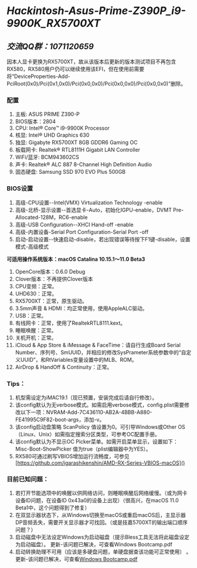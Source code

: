 # *Hackintosh-Asus-Prime-Z390P_i9-9900K_RX5700XT*

## *交流QQ群：1071120659*

因本人显卡更换为RX5700XT，故从该版本后更新的版本测试项目不再包含RX580，RX580用户仍可以继续使用该EFI，但在使用前需要将“DeviceProperties-Add-PciRoot(0x0)/Pci(0x1,0x0)/Pci(0x0,0x0)/Pci(0x0,0x0)/Pci(0x0,0x0)”删除。

### 配置
1. 主板: ASUS PRIME Z390-P
1. BIOS版本：2804
1. CPU: Intel® Core™ i9-9900K Processor
1. 核显: Intel® UHD Graphics 630
1. 独显: Gigabyte RX5700XT 8GB GDDR6 Gaming OC
1. 板载网卡: Realtek® RTL8111H Gigabit LAN Controller
1. WiFi/蓝牙: BCM943602CS
1. 声卡: Realtek® ALC 887 8-Channel High Definition Audio
1. 固态硬盘: Samsung SSD 970 EVO Plus 500GB

### BIOS设置
1. 高级-CPU设置--Intel(VMX) Virtualization Technology -enable
1. 高级-北桥-显示设置--首选显卡-Auto，初始化IGPU-enable，DVMT Pre-Allocated-128M，RC6-enable
1. 高级-USB Configuration--XHCI Hand-off -enable
1. 高级-内置设备-Serial Port Configuration-Serial Port -off
1. 启动-启动设置--快速启动-disable，若出现错误等待按下F1键-disable，设置模式-高级模式

**可适用操作系统版本：macOS Catalina 10.15.1～11.0 Beta3**

1. OpenCore版本：0.6.0 Debug
1. Clover版本：不再提供Clover版本
1. CPU变频：正常。
1. UHD630：正常。
1. RX5700XT：正常，原生驱动。
1. 3.5mm声音 & HDMI：均正常使用，使用AppleALC驱动。
1. USB：正常。
1. 有线网卡：正常，使用了RealtekRTL8111.kext。
1. 睡眠唤醒：正常。
1. 关机开机：正常。
1. iCloud & App Store & iMessage & FaceTime：请自行生成Board Serial Number、序列号、SmUUID，并相应的修改SysPrameter系统参数中的“自定义UUID”，和RtVariables变量设置中的MLB、ROM。
1. AirDrop & HandOff & Continuity：正常。


### Tips：

1. 机型需设定为iMAC19.1（现已预置，安装完成后请自行修改）。
1. 该config默认为无verbose模式。如需启用verbose模式，config.plist需要修改以下一项：NVRAM-Add-7C436110-AB2A-4BBB-A880-FE41995C9F82-boot-args，添加-v。
1. 该config启动盘策略 ScanPolicy 值设置为0。可引导Windows或Other OS（Linux、Unix）如需指定搜索分区类型，可参考OC配置手册。
1. 该config默认为不显示OC Picker菜单。如需开启菜单显示，设置如下：Misc-Boot-ShowPicker 值为true（plist编辑器中为YES）。
1. RX580可通过刷写VBIOS增加运行流畅度，可参见[https://github.com/igarashikenshin/AMD-RX-Series-VBIOS-macOS]()

### 目前已知问题：

1. 若打开节能选项中的唤醒以供网络访问，则睡眠唤醒后网络缓慢。（或为网卡设备ID问题，在设备ID 0x43a0的设备上出现）（很高兴，在macOS 11.0 Beta1中，这个问题得到了修复）
1. 在双显示器状态下，从Windows切换至macOS或重启macOS后，主显示器DP音频丢失，需要开关显示器才可找回。（或是技嘉5700XT的输出端口顺序问题？）
1. 启动磁盘中无法设定Windows为启动磁盘（提示Bless工具无法将此磁盘设定为启动磁盘）。 更新-该问题已解决，可查看Windows Bootcamp.pdf
1. 启动转换助理不可用（应该是多硬盘问题，单硬盘据查该功能可正常使用） 。更新-该问题已解决，可查看[Windows Bootcamp.pdf](https://github.com/igarashikenshin/Hackintosh-Asus-Prime-Z390P_i9-9900K_RX5700XT/blob/master/Boot%20Camp%E6%95%99%E7%A8%8B/Windows%20Bootcamp.pdf)

